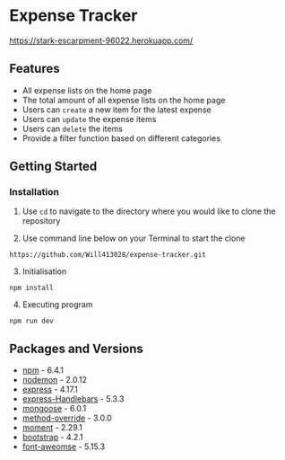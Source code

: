# Expense Tracker
https://stark-escarpment-96022.herokuapp.com/
## Features

- All expense lists on the home page
- The total amount of all expense lists on the home page
- Users can ```create``` a new item for the latest expense
- Users can ```update``` the expense items
- Users can ```delete``` the items
- Provide a filter function based on different categories

## Getting Started

### Installation

1. Use ```cd``` to navigate to the directory where you would like to clone the repository

2. Use command line below on your Terminal to start the clone
``` 
https://github.com/Will413028/expense-tracker.git
```

3. Initialisation

```
npm install 
```
4. Executing program

```
npm run dev
```

## Packages and Versions

- [npm](https://www.npmjs.com/) - 6.4.1
- [nodemon](https://www.npmjs.com/package/nodemon) - 2.0.12
- [express](https://www.npmjs.com/package/express) - 4.17.1
- [express-Handlebars](https://www.npmjs.com/package/express-handlebars) - 5.3.3
- [mongoose](https://www.npmjs.com/package/mongoose) - 6.0.1
- [method-override](https://www.npmjs.com/package/method-override) - 3.0.0
- [moment](https://www.npmjs.com/package/moment) - 2.29.1
- [bootstrap](https://getbootstrap.com/docs/4.6/getting-started/introduction/) - 4.2.1
- [font-aweomse](https://fontawesome.com/v5/changelog/latest) - 5.15.3